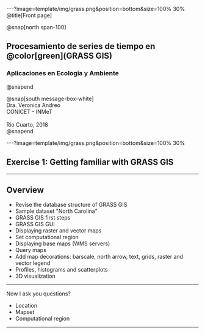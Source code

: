---?image=template/img/grass.png&position=bottom&size=100% 30%
@title[Front page]

@snap[north span-100]
<br>
<h2>Procesamiento de series de tiempo en @color[green](GRASS GIS)</h2>
<h3>Aplicaciones en Ecologia y Ambiente</h3>
@snapend

@snap[south message-box-white]
<br>Dra. Veronica Andreo<br>CONICET - INMeT<br><br>Rio Cuarto, 2018<br>
@snapend

---?image=template/img/grass.png&position=bottom&size=100% 30%

## Exercise 1: Getting familiar with GRASS GIS

---

## Overview

- Revise the database structure of GRASS GIS 
- Sample dataset "North Carolina"
- GRASS GIS first steps
- GRASS GIS GUI
- Displaying raster and vector maps
- Set computational region
- Displaying base maps (WMS servers)
- Query maps
- Add map decorations: barscale, north arrow, text, grids, raster and vector legend
- Profiles, histograms and scatterplots 
- 3D visualization

<!--- 
See: https://apps.mundialis.de/workshops/osgeo_ireland2017/presentations/

crear location y mapset, import vector y raster data, display a vector over a WMS
https://www.mundialis.de/en/ows-mundialis/
--->

---

Now I ask you questions? 
- Location
- Mapset
- Computational region

<!--- copy slides or link to presentation --->

---


